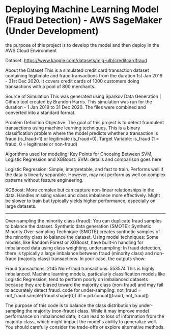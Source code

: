 # Deploying Machine Learning Model (Fraud Detection) - AWS SageMaker (Under Development)

the purpose of this project is to develop the model and then deploy in the AWS Cloud Environment

Dataset:
https://www.kaggle.com/datasets/mlg-ulb/creditcardfraud

About the Dataset
This is a simulated credit card transaction dataset containing legitimate and fraud transactions from the duration 1st Jan 2019 - 31st Dec 2020. It covers credit cards of 1000 customers doing transactions with a pool of 800 merchants.

Source of Simulation
This was generated using Sparkov Data Generation | Github tool created by Brandon Harris. This simulation was run for the duration - 1 Jan 2019 to 31 Dec 2020. The files were combined and converted into a standard format.

Problem Definition
Objective: The goal of this project is to detect fraudulent transactions using machine learning techniques. This is a binary classification problem where the model predicts whether a transaction is fraud (is_fraud=1) or legitimate (is_fraud=0).
Target Variable: is_fraud (1 = fraud, 0 = legitimate or non-fraud)

Algorithms used for modeling:
Key Points for Choosing Between SVM, Logistic Regression and XGBoost:
SVM:
details and comparison goes here

Logistic Regression:
Simple, interpretable, and fast to train.
Performs well if the data is linearly separable.
However, may not perform as well on complex patterns without feature engineering.

XGBoost:
More complex but can capture non-linear relationships in the data.
Handles missing values and class imbalance more effectively.
Might be slower to train but typically yields higher performance, especially on large datasets.

---

Over-sampling the minority class (fraud): You can duplicate fraud samples to balance the dataset.
Synthetic data generation (SMOTE): Synthetic Minority Over-sampling Technique (SMOTE) creates synthetic samples of the minority class to balance the dataset.
Using model techniques: Some models, like Random Forest or XGBoost, have built-in handling for imbalanced data using class weighting.
undersampling:
In fraud detection, there is typically a large imbalance between fraud (minority class) and non-fraud (majority class) transactions. In your case, the outputs show:

Fraud transactions: 2145
Non-fraud transactions: 553574
This is highly imbalanced. Machine learning models, particularly classification models like Logistic Regression, tend to perform poorly on imbalanced datasets because they are biased toward the majority class (non-fraud) and may fail to accurately detect fraud.
code for under-sampling:
not_fraud = not_fraud.sample(fraud.shape[0])
df = pd.concat([fraud, not_fraud])

The purpose of this code is to balance the class distribution by under-sampling the majority (non-fraud) class. While it may improve model performance on imbalanced data, it can lead to loss of information from the majority class, which might impact the model's ability to generalize well. You should carefully consider the trade-offs or explore alternative methods.
